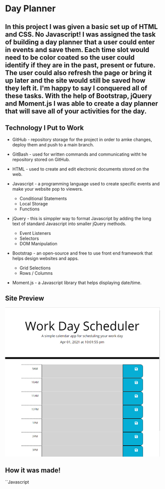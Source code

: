 # Day Planner

## In this project I was given a basic set up of HTML and CSS. No Javascript! I was assigned the task of building a day planner that a user could enter in events and save them. Each time slot would need to be color coated so the user could identify if they are in the past, present or future. The user could also refresh the page or bring it up later and the site would still be saved how they left it. I'm happy to say I conquered all of these tasks. With the help of Bootstrap, jQuery and Moment.js I was able to create a day planner that will save all of your activities for the day.

## Technology I Put to Work
- GitHub - repository storage for the project in order to amke changes, deploy them and push to a main branch. 

- GitBash - used for written commands and communicating witht he repository stored on GitHub.

- HTML - used to create and edit electronic documents stored on the web.

- Javascript - a programming language used to create specific events and make your website pop to viewers.
    - Conditional Statements
    - Local Storage
    - Functions

- jQuery - this is simppler way to format Javascript by adding the long text of standard Javascript into smaller jQuery methods.
    - Event Listeners
    - Selectors
    - DOM Manipulation

- Bootstrap - an open-source and free to use front end framework that helps design websites and apps.
    - Grid Selections
    - Rows / Columns

- Moment.js - a Javascript library that helps displaying date/time.

## Site Preview

![Site](assets/images/websitesneakpeek.PNG)


## How it was made!
``Javascript
